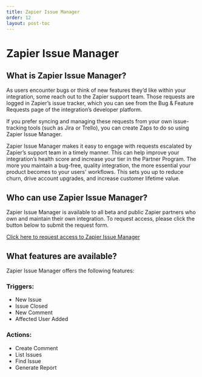 ```yaml
---
title: Zapier Issue Manager
order: 12
layout: post-toc
---
```

# Zapier Issue Manager

## What is Zapier Issue Manager?
As users encounter bugs or think of new features they’d like within your integration, some reach out to the Zapier support team. Those requests are logged in Zapier’s issue tracker, which you can see from the Bug & Feature Requests page of the integration’s developer platform.

If you prefer syncing and managing these requests from your own issue-tracking tools (such as Jira or Trello), you can create Zaps to do so using Zapier Issue Manager.

Zapier Issue Manager makes it easy to engage with requests escalated by Zapier’s support team in a timely manner. This can help improve your integration’s health score and increase your tier in the Partner Program. The more you maintain a bug-free, quality integration, the more essential your product becomes to your users' workflows. This sets you up to reduce churn, drive account upgrades, and increase customer lifetime value.

## Who can use Zapier Issue Manager?

Zapier Issue Manager is available to all beta and public Zapier partners who own and maintain their own integration. To request access, please click the button below to submit the request form.

[Click here to request access to Zapier Issue Manager](https://airtable.com/shrK5ZOSGEAkDBAXg)

## What features are available?
Zapier Issue Manager offers the following features:

### Triggers:

* New Issue
* Issue Closed
* New Comment
* Affected User Added

### Actions:

* Create Comment
* List Issues
* Find Issue
* Generate Report